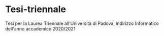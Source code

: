 # Tesi-triennale
Tesi per la Laurea Triennale all'Università di Padova, indirizzo Informatico dell'anno accademico 2020/2021
